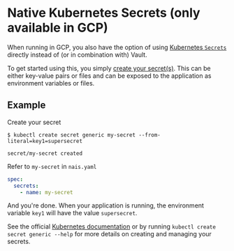 Native Kubernetes Secrets (only available in GCP)
=================================================

When running in GCP, you also have the option of using [Kubernetes `Secrets`](https://kubernetes.io/docs/concepts/configuration/secret) directly instead of (or in combination with) Vault.

To get started using this, you simply [create your secret(s)](https://kubernetes.io/docs/concepts/configuration/secret/#creating-your-own-secrets). This can be either key-value pairs or files and can be exposed to the application as environment variables or files. 

## Example

Create your secret
```
$ kubectl create secret generic my-secret --from-literal=key1=supersecret
```

```
secret/my-secret created
```

Refer to `my-secret` in `nais.yaml`
```yaml
spec:
  secrets:
    - name: my-secret
```

And you're done. When your application is running, the environment variable `key1` will have the value `supersecret`.

See the official [Kubernetes documentation](https://kubernetes.io/docs/concepts/configuration/secret) or by running `kubectl create secret generic --help` for more details on creating and managing your secrets.
